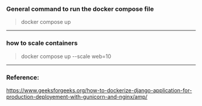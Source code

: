 
### General command to run the docker compose file
> docker compose up

---

### how to scale containers 
> docker compose up --scale web=10

---

### Reference:
 https://www.geeksforgeeks.org/how-to-dockerize-django-application-for-production-deployement-with-gunicorn-and-nginx/amp/

